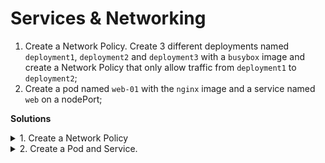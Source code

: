 # Services & Networking

1. Create a Network Policy. Create 3 different deployments named `deployment1`, `deployment2` and `deployment3` with a `busybox` image and create a Network Policy that only allow traffic from `deployment1` to `deployment2`;
2. Create a pod named `web-01` with the `nginx` image and a service named `web` on a nodePort;

**Solutions**

<details>
<summary>1. Create a Network Policy</summary>
<br>

deployment1.yml

    apiVersion: apps/v1
    kind: Deployment
    metadata:
      name: deployment1
    spec:
      selector:
        matchLabels:
          app: deployment1
      template:
        metadata:
          labels:
            app: deployment1
        spec:
          containers:
            - name: deployment1
              image: busybox
              command: ['sh', '-c', 'sleep 1000']

deployment2.yml

    apiVersion: apps/v1
    kind: Deployment
    metadata:
      name: deployment2
    spec:
      selector:
        matchLabels:
          app: deployment2
      template:
        metadata:
          labels:
            app: deployment2
        spec:
          containers:
            - name: deployment2
              image: busybox
              command: ['sh', '-c', 'sleep 1000']

deployment3.yml

    apiVersion: apps/v1
    kind: Deployment
    metadata:
      name: deployment3
    spec:
      selector:
        matchLabels:
          app: deployment3
      template:
        metadata:
          labels:
            app: deployment3
        spec:
          containers:
            - name: deployment3
              image: busybox
              command: ['sh', '-c', 'sleep 1000']

policy.yaml

    apiVersion: networking.k8s.io/v1
    kind: NetworkPolicy
    metadata:
      name: deployment-npolicy
    spec:
      podSelector:
        matchLabels:
          app: deployment2
      ingress:
      - from:
        - podSelector:
            matchLabels:
              app: deployment1

Execute commands

    $ kubectl create -f deployment1.yml
    $ kubectl create -f deployment2.yml
    $ kubectl create -f deployment3.yml
    $ kubectl get pods -o wide
    $ kubectl exec -it deployment3-* -- ping <IP_OF_POD_2>

With ping data:

    $ kubectl exec -it deployment3-7ff5895d5b-f2sxs -- ping 192.168.226.67
    PING 192.168.226.67 (192.168.226.67): 56 data bytes
    64 bytes from 192.168.226.67: seq=0 ttl=63 time=0.139 ms
    64 bytes from 192.168.226.67: seq=1 ttl=63 time=0.082 ms

Configure Policy

    $ kubectl create -f policy.yml
    $ kubectl exec -it deployment3-* -- ping <IP_OF_POD_2>

No ping data

    $ kubectl exec -it deployment3-7ff5895d5b-f2sxs -- ping 192.168.133.195
    PING 192.168.133.195 (192.168.133.195): 56 data bytes
    ^C
    --- 192.168.133.195 ping statistics ---
    3 packets transmitted, 0 packets received, 100% packet loss
    command terminated with exit code 1

</details>


<details>
<summary>2. Create a Pod and Service.</summary>
<br>

    kubectl run web-01 --image=nginx --port 80
    kubectl expose pod web-01 --name web --type=NodePort
    vagrant@control:~$ curl http://10.10.1.11:32289
    <!DOCTYPE html>
    <html>
    <head>
    <title>Welcome to nginx!</title>
    ...

</details>

